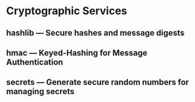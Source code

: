 # Cryptographic Services
## hashlib — Secure hashes and message digests
## hmac — Keyed-Hashing for Message Authentication
## secrets — Generate secure random numbers for managing secrets
